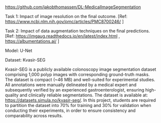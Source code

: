 https://github.com/jakobthomassen/DL-MedicalImageSegmentation

Task 1: Impact of image resolution on the final outcome.
[Ref: https://www.ncbi.nlm.nih.gov/pmc/articles/PMC8700246/ ]

Task 2: Impact of data augmentation techniques on the final predictions.
[Ref: https://imgaug.readthedocs.io/en/latest/index.html , https://albumentations.ai/ ]

Model: U-Net

Dataset: Kvasir-SEG

Kvasir-SEG is a publicly available colonoscopy image segmentation dataset comprising
1,000 polyp images with corresponding ground-truth masks. The dataset is compact (~46
MB) and well-suited for experimental studies. All annotations were manually delineated by a
medical expert and subsequently verified by an experienced gastroenterologist, ensuring
high-quality and clinically reliable segmentations.
The dataset is available at: https://datasets.simula.no/kvasir-seg/. In this project, students
are required to partition the dataset into 70% for training and 30% for validation when
conducting their experiments, in order to ensure consistency and comparability across
results.
